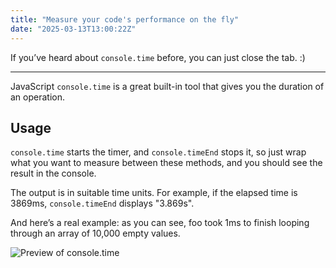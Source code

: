 ```yaml
---
title: "Measure your code's performance on the fly"
date: "2025-03-13T13:00:22Z"
---
```


If you’ve heard about `console.time` before, you can just close the tab. :)

---

JavaScript `console.time` is a great built-in tool that gives you the duration of an operation.

## Usage

`console.time` starts the timer, and `console.timeEnd` stops it, so just wrap what you want to measure between these methods, and you should see the result in the console.

The output is in suitable time units. For example, if the elapsed time is 3869ms, `console.timeEnd` displays "3.869s".

And here’s a real example: as you can see, foo took 1ms to finish looping through an array of 10,000 empty values.

![Preview of console.time](/blog/console-time.png)
